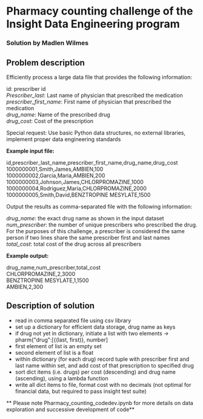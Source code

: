 # Pharmacy counting challenge of the Insight Data Engineering program
### Solution by Madlen Wilmes

## Problem description

Efficiently process a large data file that provides the following information:

id: prescriber id<br>
*Prescriber_last*: Last name of physician that prescribed the medication<br>
*prescriber_first_name*: First name of physician that prescribed the medication<br>
*drug_name*: Name of the prescribed drug<br>
*drug_cost*: Cost of the prescription<br>

Special request: Use basic Python data structures, no external libraries, implement proper data engineering standards

**Example input file:**

id,prescriber_last_name,prescriber_first_name,drug_name,drug_cost<br>
1000000001,Smith,James,AMBIEN,100<br>
1000000002,Garcia,Maria,AMBIEN,200<br>
1000000003,Johnson,James,CHLORPROMAZINE,1000<br>
1000000004,Rodriguez,Maria,CHLORPROMAZINE,2000<br>
1000000005,Smith,David,BENZTROPINE MESYLATE,1500

Output the results as comma-separated file with the following information:

*drug_name*: the exact drug name as shown in the input dataset<br>
*num_prescriber*: the number of unique prescribers who prescribed the drug. For the purposes of this challenge, a prescriber is considered the same person if two lines share the same prescriber first and last names<br>
*total_cost*: total cost of the drug across all prescribers

**Example output:**

drug_name,num_prescriber,total_cost<br>
CHLORPROMAZINE,2,3000<br>
BENZTROPINE MESYLATE,1,1500<br>
AMBIEN,2,300

## Description of solution

- read in comma separated file using csv library
- set up a dictionary for efficient data storage, drug name as keys
- if drug not yet in dictionary, initiate a list with two elements -> pharm{"drug":[{(last, first)}, number]
- first element of list is an empty set
- second element of list is a float
- within dictionary (for each drug) record tuple with prescriber first and last name within set, and add cost of that prescription to specified drug
- sort dict items (i.e. drugs) per cost (descending) and drug name (ascending), using a lambda function
- write all dict items to file, format cost with no decimals (not optimal for financial data, but required to pass insight test suite)

** Please note Pharmacy_counting_codedev.ipynb for more details on data exploration and successive development of code**